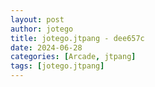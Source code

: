 ```yaml
---
layout: post
author: jotego
title: jotego.jtpang - dee657c
date: 2024-06-28
categories: [Arcade, jtpang]
tags: [jotego.jtpang]
---
```


